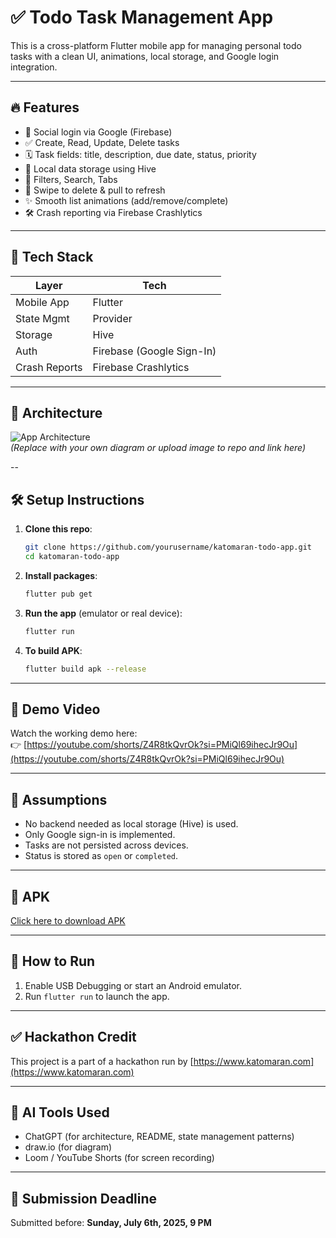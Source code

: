 # ✅ Todo Task Management App

This is a cross-platform Flutter mobile app for managing personal todo tasks with a clean UI, animations, local storage, and Google login integration.

---

## 🔥 Features

- 🔐 Social login via Google (Firebase)
- ✅ Create, Read, Update, Delete tasks
- 🗓️ Task fields: title, description, due date, status, priority
- 📁 Local data storage using Hive
- 🧭 Filters, Search, Tabs
- 🧹 Swipe to delete & pull to refresh
- ✨ Smooth list animations (add/remove/complete)
- 🛠 Crash reporting via Firebase Crashlytics

---

## 🚀 Tech Stack

| Layer         | Tech                    |
|---------------|-------------------------|
| Mobile App    | Flutter                 |
| State Mgmt    | Provider                |
| Storage       | Hive                    |
| Auth          | Firebase (Google Sign-In) |
| Crash Reports | Firebase Crashlytics    |

---

## 🧱 Architecture

![App Architecture](assets/architecture_diagram.png)  
*(Replace with your own diagram or upload image to repo and link here)*

--

## 🛠 Setup Instructions

1. **Clone this repo**:
   ```bash
   git clone https://github.com/yourusername/katomaran-todo-app.git
   cd katomaran-todo-app
   ```

2. **Install packages**:
   ```bash
   flutter pub get
   ```

3. **Run the app** (emulator or real device):
   ```bash
   flutter run
   ```

4. **To build APK**:
   ```bash
   flutter build apk --release
   ```

---

## 🎥 Demo Video

Watch the working demo here:  
👉 [https://youtube.com/shorts/Z4R8tkQvrOk?si=PMiQl69ihecJr9Ou](https://youtube.com/shorts/Z4R8tkQvrOk?si=PMiQl69ihecJr9Ou)

---

## 🔖 Assumptions

- No backend needed as local storage (Hive) is used.
- Only Google sign-in is implemented.
- Tasks are not persisted across devices.
- Status is stored as `open` or `completed`.

---

## 📄 APK

[Click here to download APK](https://github.com/yourusername/katomaran-todo-app/releases/download/v1.0/app-release.apk)

---

## 🏁 How to Run

1. Enable USB Debugging or start an Android emulator.
2. Run `flutter run` to launch the app.

---

## ✅ Hackathon Credit

This project is a part of a hackathon run by [https://www.katomaran.com](https://www.katomaran.com)

---

## 🤖 AI Tools Used

- ChatGPT (for architecture, README, state management patterns)
- draw.io (for diagram)
- Loom / YouTube Shorts (for screen recording)

---

## 📅 Submission Deadline

Submitted before: **Sunday, July 6th, 2025, 9 PM**

